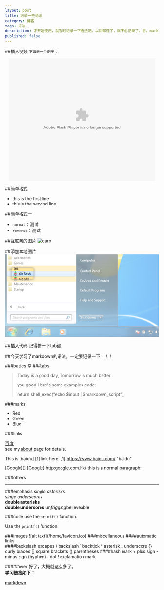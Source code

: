 ```yaml
---
layout: post
title: 记录一些语法
category: 博客
tags: 语法
description: 才开始使用，就暂时记录一下语法吧。以后都懂了，就不必记录了。恩，mark下。
published: false
---
```

##插入视频
`下面是一个例子：`
<!--<iframe height="498" width="510" src="http://player.youku.com/embed/XNTUxNDY1NDY4" frameborder="0" style="margin:0 auto"></iframe>-->

<div style="text-align:center">
<embed src="http://player.youku.com/player.php/sid/XNTUxNDY1NDY4/v.swf" allowFullScreen="true" quality="high" width="480" height="400" align="middle" allowScriptAccess="always" type="application/x-shockwave-flash"></embed>
</div>

##简单格式
<ul>
    <li>this is the first line</li>
    <li>this is the second line</li>
</ul>

##简单格式一
<ul>
    <li><code>normal</code>：测试</li>
    <li><code>reverse</code>：测试</li>
</ul>

##互联网的图片
![caro](http://ww3.sinaimg.cn/large/8b8af2c8jw1e84s4cel0uj208e05raa0.jpg)

##添加本地图片
![Git Bash](/images/githubpages/bootcamp_1_win_gitbash.jpg)

##插入代码
记得按一下tab键

##今天学习了markdown的语法，一定要记录一下！！！

###basics
&copy;
###tabs
>Today is a good day,
>Tomorrow is much better
>
>you good
>Here's some examples code:
>
>   return shell_exec("echo $input | $markdown_script");

###marks
*   Red
*   Green
*   Blue
    
###links

[百度](http://www.baidu.com/)
<br>
see my [about](/about/) page for details.

This is [baidu] [1] link here.
[1]:https://www.baidu.com/ "baidu"

[Google][]
[Google]:http:google.com.hk/
this is a normal paragraph:

###others
* * *
###emphasis
*single asterisks*
<br>
_singe underscores_
<br>
**double asterisks**
<br>
__double undersores__
un*frigging*believeable

###code
use the `printf()` function.
<p>Use the <code>printf()</code> function.</p>
###images
![alt text](/home/favicon.ico)
###miscellaneous
####automatic links
<http://www.google.com.hk>
<br>
####backslash escapes
\   backslash
`   backtick
*   asterisk
_   underscore
{}  curly braces
[]  square brackets
()  parentheses
####hash mark
+   plus sign
-   minus sign (hyphen)
.   dot
!   exclamation mark

#####over
好了，大概就这么多了。
<br>
**学习链接如下：**

[markdown](http://daringfireball.net/projects/markdown/syntax)



